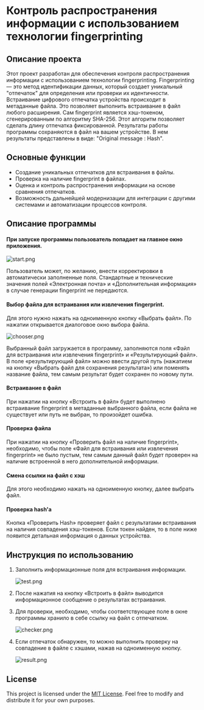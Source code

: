 # Контроль распространения информации с использованием технологии fingerprinting

## Описание проекта
Этот проект разработан для обеспечения контроля распространения информации с использованием технологии fingerprinting. 
Fingerprinting — это метод идентификации данных, который создает уникальный "отпечаток" для 
определения или проверки их идентичности. Встраивание цифрового отпечатка устройства
происходит в метаданные файла. Это позволяет выполнить встраивание в файл любого
расширения. Сам fingerprint является хэш-токеном, сгенерированным по алгоритму
SHA-256. Этот алгоритм позволяет сделать длину отпечатка фиксированной.
Результаты работы программы сохраняются в файл на вашем устройстве. В нем результаты
представлены в виде: "Original message : Hash".

## Основные функции
 - Создание уникальных отпечатков для встраивания в файлы.
 - Проверка на наличие fingerprint в файлах.
 - Оценка и контроль распространения информации на основе сравнения отпечатков.
 - Возможность дальнейшей модернизации для интеграции с другими системами и автоматизации процессов контроля.

## Описание программы

#### При запуске программы пользователь попадает на главное окно приложения.

![start.png](info/start.png)

Пользователь может, по желанию, внести корректировки в автоматически заполненные 
поля. Стандартные и технические значения полей «Электронная почта» и 
«Дополнительная информация» в случае генерации fingerprint не передаются.

#### Выбор файла для встраивания или извлечения fingerprint. 
Для этого нужно нажать на одноименную кнопку «Выбрать файл». 
По нажатии открывается диалоговое окно выбора файла.

![chooser.png](info/chooser.png)

Выбранный файл загружается в программу, заполняются поля «Файл для встраивания 
или извлечения fingerprint» и «Результирующий файл». 
В поле «результирующий файл» можно ввести другой путь 
(нажатием на кнопку «Выбрать файл для сохранения результата») или поменять название файла, тем самым результат будет сохранен по новому пути.

#### Встраивание в файл
При нажатии на кнопку «Встроить в файл» будет выполнено встраивание fingerprint 
в метаданные выбранного файла, если файла не существует или путь не выбран, 
то произойдет ошибка.

#### Проверка файла

При нажатии на кнопку «Проверить файл на наличие fingerprint», необходимо, 
чтобы поле «Файл для встраивания или извлечения fingerprint» не было пустым, 
тем самым данный файл будет проверен на наличие встроенной в него дополнительной 
информации.

#### Смена ссылки на файл с хэш

Для этого необходимо нажать на одноименную кнопку, далее выбрать файл.

#### Проверка hash'а
Кнопка «Проверить Hash» проверяет файл с результатами встраивания на наличия 
совпадения хэш-токенов. Если токен найден, то в поле ниже появится 
детальная информация о данных устройства.

## Инструкция по использованию

1. Заполнить информационные поля для встраивания информации.
   
   ![test.png](info/test.png)
2. После нажатия на кнопку «Встроить в файл» выводится информационное сообщение о результатах встраивания.
3. Для проверки, необходимо, чтобы соответствующее поле в окне программы хранило в себе ссылку на файл с отпечатком.
   
   ![checker.png](info/checker.png)
4. Если отпечаток обнаружен, то можно выполнить проверку на совпадение в файле с хэшами, нажав на одноименную кнопку.
   
   ![result.png](info/result.png)

## License
This project is licensed under the [MIT License](https://opensource.org/license/MIT). Feel free to modify and distribute it for your own purposes.